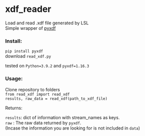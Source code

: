 # xdf_reader

Load and read .xdf file generated by LSL \
Simple wrapper of [pyxdf](https://github.com/xdf-modules/xdf-python/blob/d642dbf86f17b8dd94cce56ff339dd57e6d3774a/pyxdf/pyxdf.py)

### Install: 
  ```pip install pyxdf``` \
  download ```read_xdf.py```
  
tested on ```Python=3.9.2``` and ```pyxdf=1.16.3```


### Usage:
Clone repository to folders \
```from read_xdf import read_xdf``` \
```results, raw_data = read_xdf(path_to_xdf_file)```

Returns:

```results```: dict of information with stream_names as keys. \
```raw``` : The raw data returned by ```pyxdf```. \
           (Incase the information you are looking for is not included in ```data```)
